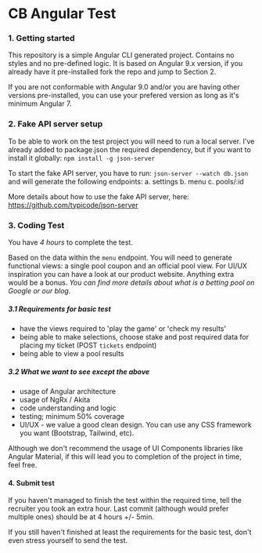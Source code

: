 # CB Angular Test

### 1. Getting started

This repository is a simple Angular CLI generated project. Contains no styles and no pre-defined logic. It is based on Angular 9.x version, if you already have it pre-installed fork the repo and jump to Section 2.

If you are not conformable with Angular 9.0 and/or you are having other versions pre-installed, you can use your prefered version as long as it's minimum Angular 7.

### 2. Fake API server setup
To be able to work on the test project you will need to run a local server. I've already added to package.json the required dependency, but if you want to install it globally: `npm install -g json-server`

To start the fake API server, you have to run: `json-server --watch db.json` and will generate the following endpoints:
a. settings
b. menu
c. pools/:id

More details about how to use the fake API server, here: https://github.com/typicode/json-server

### 3. Coding Test

You have *4 hours* to complete the test. 

Based on the data within the `menu` endpoint. You will need to generate functional views: a single pool coupon and an official pool view. For UI/UX inspiration you can have a look at our product website. Anything extra would be a bonus.
*You can find more details about what is a betting pool on Google or our blog.*

##### 3.1 Requirements for basic test
- have the views required to 'play the game' or 'check my results'
- being able to make selections, choose stake and post required data for placing my ticket (POST `tickets` endpoint)
- being able to view a pool results

##### 3.2 What we want to see except the above
- usage of Angular architecture
- usage of NgRx / Akita
- code understanding and logic
- testing; minimum 50% coverage
- UI/UX - we value a good clean design. You can use any CSS framework you want (Bootstrap, Tailwind, etc). 
 
Although we don't recommend the usage of UI Components libraries like Angular Material, if this will lead you to completion of the project in time, feel free.

#### 4. Submit test

If you haven't managed to finish the test within the required time, tell the recruiter you took an extra hour. Last commit (although would prefer multiple ones) should be at 4 hours +/- 5min. 

If you still haven't finished at least the requirements for the basic test, don't even stress yourself to send the test.
